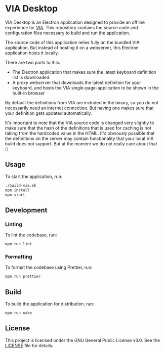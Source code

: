 # VIA Desktop

VIA Desktop is an Electron application designed to provide an offline experience for [VIA](https://github.com/the-via/app). This repository contains the source code and configuration files necessary to build and run the application.

The source code of this application relies fully on the bundled VIA application. But instead of hosting it on a webserver, this Electron application hosts it locally.

There are two parts to this:

- The Electron application that makes sure the latest keyboard definition list is downloaded
- A proxy webserver that downloads the latest definition for your keyboard, and hosts the VIA single-page-application to be shown in the built-in browser

By default the definitions from VIA are included in the binary, so you do not necessarily need an internet connection. But having one makes sure that your definition gets updated automatically.

It's important to note that the VIA source code is changed very slightly to make sure that the hash of the definitions that is used for caching is not taking from the hardcoded value in the HTML. It's obviously possible that the definitions on the server may contain functionality that your local VIA build does not support. But at the moment we do not really care about that :)

## Usage

To start the application, run:

```sh
./build-via.sh
npm install
npm start
```

## Development

### Linting

To lint the codebase, run:

```sh
npm run lint
```

### Formatting

To format the codebase using Prettier, run:

```sh
npm run prettier
```

## Build

To build the application for distribution, run:

```sh
npm run make
```

## License

This project is licensed under the GNU General Public License v3.0. See the [LICENSE](LICENSE) file for details.
